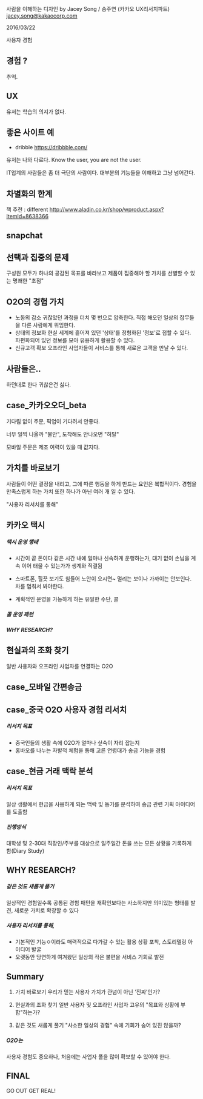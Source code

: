 사람을 이해하는 디자인
by Jacey Song / 송주연 (카카오 UX리서치파트)
jacey.song@kakaocorp.com


2016/03/22


사용자 경험

## 경험 ?
추억.

## UX
유저는 학습의 의지가 없다.

## 좋은 사이트 예
  - dribble
  https://dribbble.com/

유저는 나와 다르다. Know the user, you are not the user.

IT업계의 사람들은 좀 더 극단의 사람이다. 대부분의 기능들을 이해하고 그냥 넘어간다.

## 차별화의 한계
책 추천 : different
http://www.aladin.co.kr/shop/wproduct.aspx?ItemId=8638366

## snapchat


## 선택과 집중의 문제
구성원 모두가 하나의 공감된 목표를 바라보고 제품이 집중해야 할 가치를 선별할 수 있는
명쾌한 "초점"


## O2O의 경험 가치
- 노동의 감소
귀찮았던 과정을 더치 몇 번으로 압축한다.
직접 해오던 일상의 잡무들을 다른 사람에게 위임한다.
- 상태의 정보화
현실 세계에 흩어져 있던 '상태'를 정형화된 '정보'로 접할 수 있다.
파편화되어 있던 정보를 모아 유용하게 활용할 수 있다.
- 신규고객 확보
오프라인 사업자들이 서비스를 통해 새로운 고객을 만날 수 있다.


## 사람들은..
하던대로 한다
귀찮은건 싫다.

## case_카카오오더_beta
기다림 없이 주문, 픽업이 기다려서 안좋다.

너무 일찍 나올까 "불안", 도착해도 안나오면 "허탈"

모바일 주문은 제조 여력이 있을 때 값지다.


## 가치를 바로보기
사람들이 어떤 결정을 내리고, 그에 따른 행동을 하게 만드는 요인은 복합적이다.
경험을 만족스럽게 하는 가치 또한 하나가 아닌 여러 개 일 수 있다.

"사용자 리서치를 통해"

## 카카오 택시

##### 택시 운영 행태
- 시간이 곧 돈이다
같은 시간 내에 얼마나 신속하게 운행하는가, 대기 없이 손님을 계속 이어 태울 수 있는가가 생계와 직결됨

- 스마트폰, 힐끗 보기도 힘들어
노안이 오시면~ 멀리는 보이나 가까이는 안보인다. 차를 멈춰서 봐야한다.

- 계획적인 운영을 가능하게 하는 유일한 수단, 콜

##### 콜 운영 패턴

##### WHY RESEARCH?

## 현실과의 조화 찾기
일반 사용자와 오프라인 사업자를 연결하는 O2O


## case_모바일 간편송금

## case_중국 O2O 사용자 경험 리서치

##### 리서치 목표
- 중국인들의 생활 속에 O2O가 얼마나 싶숙이 자리 잡는지
- 홍바오를 나누는 자발적 체험을 통해 고른 연령대가 송금 기능을 경험


## case_현금 거래 맥락 분석
##### 리서치 목표
일상 생활에서 현금을 사용하게 되는 맥락 및 동기를 분석하여 송금 관련 기획 아이디어를 도출함

##### 진행방식
대학생 및 2-30대 직장인/주부를 대상으로 
일주일간 돈을 쓰는 모든 상황을 기록하게 함(Diary Study)


## WHY RESEARCH?
##### 같은 것도 새롭게 풀기
일상적인 경험일수록 공통된 경험 패턴을 재확인보다는 
사소하지만 의미있는 형태를 발견, 새로운 가치로 확장할 수 있다

##### 사용자 리서치를 통해,
+ 기본적인 기능ㅇ이라도 매력적으로 다가갈 수 있는 활용 상황 포착, 스토리텔링 아이디어 발굴
+ 오랫동안 당연하게 여겨왔던 일상의 작은 불편을 서비스 기회로 발전

## Summary
1. 가치 바로보기
우리가 믿는 사용자 가치가 관념이 아닌 '진짜'인가?

2. 현실과의 조화 찾기
일반 사용자 및 오프라인 사업자 고유의 "목표와 상황에 부합"하는가?

3. 같은 것도 새롭게 풀기
"사소한 일상의 경험" 속에 기회가 숨어 있진 않을까?


##### O2O는
사용자 경험도 중요하나, 처음에는 사업자 풀을 많이 확보할 수 있어야 한다.


## FINAL
GO OUT
GET REAL!


